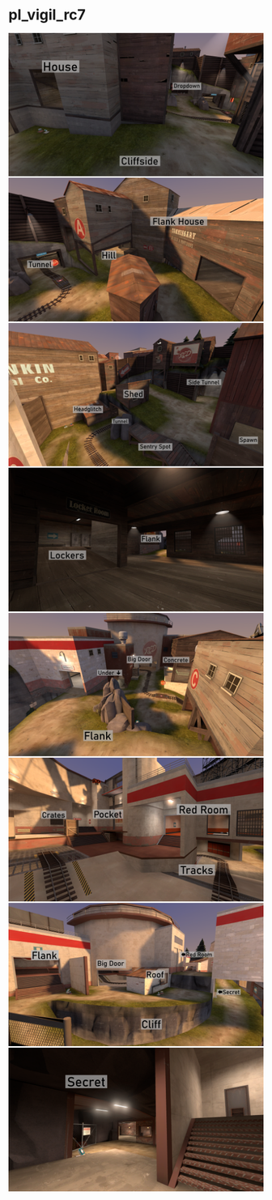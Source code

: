 # pl_vigil_rc7
![](images/vigil/first.png)
![](images/vigil/first-flank.png)
![](images/vigil/second.png)
![](images/vigil/second-flank.png)
![](images/vigil/third.png)
![](images/vigil/last.png)
![](images/vigil/last-flank.png)
![](images/vigil/secret.png)